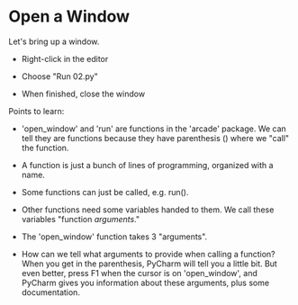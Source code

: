 # Open a Window

Let's bring up a window.

- Right-click in the editor

- Choose "Run 02.py"

- When finished, close the window

Points to learn:

- 'open_window' and 'run' are functions in the 'arcade' package. We can
  tell they are functions because they have parenthesis () where we
  "call" the function.

- A function is just a bunch of lines of programming, organized with a name.

- Some functions can just be called, e.g. run().

- Other functions need some variables handed to them. We call these
  variables "function *arguments*."

- The 'open_window' function takes 3 "arguments".

- How can we tell what arguments to provide when calling a function?
  When you get in the parenthesis, PyCharm will tell you a little bit.
  But even better, press F1 when the cursor is on 'open_window', and
  PyCharm gives you information about these arguments, plus some
  documentation.
